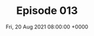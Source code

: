 ---
title: Episode 013
date: Fri, 20 Aug 2021 08:00:00 +0000
eptype: full
episode_number: 13

# provide these
alm_description: 

# find these
show_source: The Weeds
original_title: "Back to School: Masters mishaps"
original_subtitle: Matt is joined by Vox's Libby Nelson and Jerusalem Demsas for a conversation about the rising cost of master’s programs, their usefulness in today’s economy, and their role as federally subsidized job training
original_description: "
					Reshared: Thought the comparison between MA programs (lots of debt, no income) and unpaid or poorly paid internships
					(no debt, maybe no income) was really on the nose.  There are a lot of really predatory MA programs out there (esp in the humanities!) and it seems like the halo effect of university brands allows for behavior that would get shut down in any other context.
				Matt is joined by Vox's Libby Nelson and Jerusalem Demsas for a conversation about the rising cost of master’s programs, their usefulness in today’s economy, and their role as federally subsidized job training. Matt, Libby, and Jerusalem reflect on their varied educational paths and discuss the effectiveness of student loan forgiveness for higher ed. This week’s white paper illuminates the downstream consequences of raising pollution standards for battery recycling in the United States. Resources: “‘Financially Hobbled for Life’: The Elite Master’s Degrees That Don’t Pay Off” by Melissa Korn and Andrea Fuller (The Wall Street Journal; July 8, 2021) The Masters Trap, Part Two, Part Three by Anne Helen Peterson (Culture Studies; July 2021) “Graduate programs have become a cash cow for struggling colleges. What does that mean for students?” by Jon Marcus (PBS Newshour; September 18, 2017) “Master’s degree programs surge at nation’s colleges and universities” by Nick Anderson (The Washington Post; May 25, 2013) White Paper: “North-South Displacement Effects of Environmental Regulation: The Case of Battery Recycling” (NBER; August 2021)"
podcast_url: "https://www.podtrac.com/pts/redirect.mp3/pdst.fm/e/chtbl.com/track/524GE/traffic.megaphone.fm/VMP1497332177.mp3?updated=1629241611"
audio_type: "audio/mpeg"
duration: 3882
---